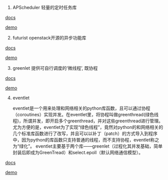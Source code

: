 1. APScheduler 轻量的定时任务库

[docs](http://apscheduler.readthedocs.io/en/latest/)

[demo](./APScheduler.md)

2. futurist openstack开源的异步功能库

[docs](https://docs.openstack.org/futurist/latest/)

[demo](./futurist.md)

3. greenlet 提供可自行调度的‘微线程’, 既协程

[docs](http://greenlet.readthedocs.io/en/latest/)

[demo](./greenlet.md)

4. eventlet

    eventlet是一个用来处理和网络相关的python库函数，且可以通过协程（coroutines）实现并发。在eventlet里，将协程叫做greenthread(绿色线程)，所谓并发，即开启多个greenthread，并对这些greenthread进行管理。尤为方便的是，eventlet为了实现“绿色线程”，竟然对python的和网络相关的几个标准库函数进行了改写，并且可以以补丁（patch）的方式导入到程序中，因为python的库函数只支持普通的线程，而不支持协程，eventlet称之为“绿化”。
    eventlet主要基于两个库——greenlet（过程化其并发基础，简单封装后即成为GreenTread）和select.epoll（默认网络通信模型）。

[docs](http://eventlet.net/doc/)

[demo](./eventlet.md)